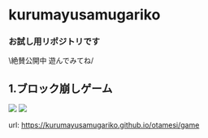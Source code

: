 # kurumayusamugariko
### お試し用リポジトリです  
  
\絶賛公開中 遊んでみてね/

## 1.ブロック崩しゲーム

<img src="https://img.shields.io/badge/-Javascript-black.svg?logo=javascript&style=popout-square"> <img src="https://img.shields.io/badge/-Node.js-black.svg?logo=node.js&style=popout-square">

url: <https://kurumayusamugariko.github.io/otamesi/game> 

